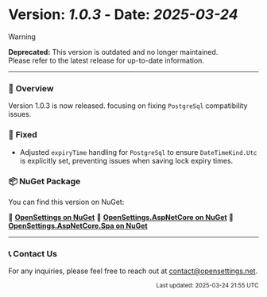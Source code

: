 # Version: *1.0.3* - Date: *2025-03-24*

> [!WARNING]  
> **Deprecated:** This version is outdated and no longer maintained.  
> Please refer to the latest release for up-to-date information.

---

### 🚀 **Overview**
Version 1.0.3 is now released. focusing on fixing `PostgreSql` compatibility issues.

### 🐛 **Fixed**
* Adjusted `expiryTime` handling for `PostgreSql` to ensure `DateTimeKind.Utc` is explicitly set, preventing issues when saving lock expiry times.

### 📦 **NuGet Package**  
You can find this version on NuGet:  

🔗 **[OpenSettings on NuGet](https://www.nuget.org/packages/OpenSettings/1.0.3)**
🔗 **[OpenSettings.AspNetCore on NuGet](https://www.nuget.org/packages/OpenSettings.AspNetCore/1.0.3)**
🔗 **[OpenSettings.AspNetCore.Spa on NuGet](https://www.nuget.org/packages/OpenSettings.AspNetCore.Spa/1.0.3)**

---

### 📞 **Contact Us**
For any inquiries, please feel free to reach out at [contact@opensettings.net](mailto:contact@opensettings.net).

<p align="right"><small>Last updated: 2025-03-24 21:55 UTC</small></p>